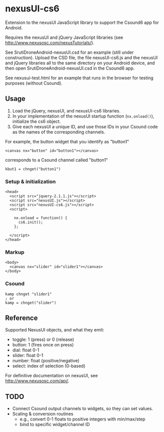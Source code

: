 nexusUI-cs6
===========

Extension to the nexusUI JavaScript library to support the Csound6 app for Android.

Requires the nexusUI and jQuery JavaScript libraries (see <http://www.nexusosc.com/nexusTutorials/>).

See SrutiDroneAndroid-nexusUI.csd for an example (still under construction). Upload the CSD file, the file nexusUI-cs6.js and the nexusUI and jQuery libraries all to the same directory on your Android device, and then open SrutiDroneAndroid-nexusUI.csd in the Csound6 app.

See nexusui-test.html for an example that runs in the browser for testing purposes (without Csound).

## Usage

1. Load the jQuery, nexusUI, and nexusUI-cs6 libraries.
2. In your implementation of the nexusUI startup function (`nx.onload()`), initialize the cs6 object.
3. Give each nexusUI a unique ID, and use those IDs in your Csound code as the names of the corresponding channels.

For example, the button widget that you identify as "button1"

    <canvas nx="button" id="button1"></canvas>

corresponds to a Csound channel called "button1"

    kbut1 = chnget("button1")

### Setup & initialization

    <head>
      <script src="jquery-2.1.1.js"></script>
      <script src="nexusUI.js"></script>
      <script src="nexusUI-cs6.js"></script>
      <script>

        nx.onload = function() {
          cs6.init();
        };

      </script>
    </head>

### Markup

    <body>
      <canvas nx="slider" id="slider1"></canvas>
    </body>

### Csound

    kamp chnget "slider1"
    ; or
    kamp = chnget("slider")

## Reference

Supported NexusUI objects, and what they emit:


* toggle: 1 (press) or 0 (release)
* button: 1 (fires once on press)
* dial: float 0-1
* slider: float 0-1
* number: float (positive/negative)
* select: index of selection (0-based)

For definitive documentation on nexusUI, see <http://www.nexusosc.com/api/>.

## TODO

* Connect Csound output channels to widgets, so they can set values.
* Scaling & conversion routines
  * e.g., convert 0-1 floats to positive integers with min/max/step
  * bind to specific widget/channel ID
